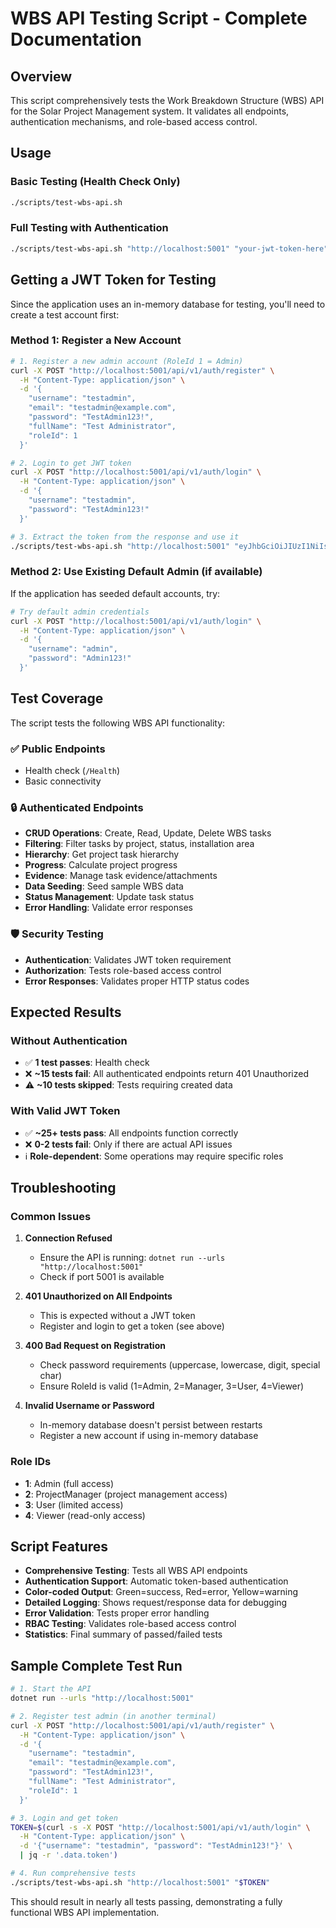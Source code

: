 # WBS API Testing Script - Complete Documentation

## Overview
This script comprehensively tests the Work Breakdown Structure (WBS) API for the Solar Project Management system. It validates all endpoints, authentication mechanisms, and role-based access control.

## Usage

### Basic Testing (Health Check Only)
```bash
./scripts/test-wbs-api.sh
```

### Full Testing with Authentication
```bash
./scripts/test-wbs-api.sh "http://localhost:5001" "your-jwt-token-here"
```

## Getting a JWT Token for Testing

Since the application uses an in-memory database for testing, you'll need to create a test account first:

### Method 1: Register a New Account
```bash
# 1. Register a new admin account (RoleId 1 = Admin)
curl -X POST "http://localhost:5001/api/v1/auth/register" \
  -H "Content-Type: application/json" \
  -d '{
    "username": "testadmin",
    "email": "testadmin@example.com", 
    "password": "TestAdmin123!",
    "fullName": "Test Administrator",
    "roleId": 1
  }'

# 2. Login to get JWT token
curl -X POST "http://localhost:5001/api/v1/auth/login" \
  -H "Content-Type: application/json" \
  -d '{
    "username": "testadmin",
    "password": "TestAdmin123!"
  }'

# 3. Extract the token from the response and use it
./scripts/test-wbs-api.sh "http://localhost:5001" "eyJhbGciOiJIUzI1NiIs..."
```

### Method 2: Use Existing Default Admin (if available)
If the application has seeded default accounts, try:
```bash
# Try default admin credentials
curl -X POST "http://localhost:5001/api/v1/auth/login" \
  -H "Content-Type: application/json" \
  -d '{
    "username": "admin",
    "password": "Admin123!"
  }'
```

## Test Coverage

The script tests the following WBS API functionality:

### ✅ Public Endpoints
- Health check (`/Health`)
- Basic connectivity

### 🔒 Authenticated Endpoints
- **CRUD Operations**: Create, Read, Update, Delete WBS tasks
- **Filtering**: Filter tasks by project, status, installation area
- **Hierarchy**: Get project task hierarchy
- **Progress**: Calculate project progress
- **Evidence**: Manage task evidence/attachments
- **Data Seeding**: Seed sample WBS data
- **Status Management**: Update task status
- **Error Handling**: Validate error responses

### 🛡️ Security Testing
- **Authentication**: Validates JWT token requirement
- **Authorization**: Tests role-based access control
- **Error Responses**: Validates proper HTTP status codes

## Expected Results

### Without Authentication
- ✅ **1 test passes**: Health check
- ❌ **~15 tests fail**: All authenticated endpoints return 401 Unauthorized
- ⚠️ **~10 tests skipped**: Tests requiring created data

### With Valid JWT Token
- ✅ **~25+ tests pass**: All endpoints function correctly
- ❌ **0-2 tests fail**: Only if there are actual API issues
- ℹ️ **Role-dependent**: Some operations may require specific roles

## Troubleshooting

### Common Issues

1. **Connection Refused**
   - Ensure the API is running: `dotnet run --urls "http://localhost:5001"`
   - Check if port 5001 is available

2. **401 Unauthorized on All Endpoints**
   - This is expected without a JWT token
   - Register and login to get a token (see above)

3. **400 Bad Request on Registration**
   - Check password requirements (uppercase, lowercase, digit, special char)
   - Ensure RoleId is valid (1=Admin, 2=Manager, 3=User, 4=Viewer)

4. **Invalid Username or Password**
   - In-memory database doesn't persist between restarts
   - Register a new account if using in-memory database

### Role IDs
- **1**: Admin (full access)
- **2**: ProjectManager (project management access)  
- **3**: User (limited access)
- **4**: Viewer (read-only access)

## Script Features

- **Comprehensive Testing**: Tests all WBS API endpoints
- **Authentication Support**: Automatic token-based authentication
- **Color-coded Output**: Green=success, Red=error, Yellow=warning
- **Detailed Logging**: Shows request/response data for debugging
- **Error Validation**: Tests proper error handling
- **RBAC Testing**: Validates role-based access control
- **Statistics**: Final summary of passed/failed tests

## Sample Complete Test Run

```bash
# 1. Start the API
dotnet run --urls "http://localhost:5001"

# 2. Register test admin (in another terminal)
curl -X POST "http://localhost:5001/api/v1/auth/register" \
  -H "Content-Type: application/json" \
  -d '{
    "username": "testadmin",
    "email": "testadmin@example.com", 
    "password": "TestAdmin123!",
    "fullName": "Test Administrator",
    "roleId": 1
  }'

# 3. Login and get token
TOKEN=$(curl -s -X POST "http://localhost:5001/api/v1/auth/login" \
  -H "Content-Type: application/json" \
  -d '{"username": "testadmin", "password": "TestAdmin123!"}' \
  | jq -r '.data.token')

# 4. Run comprehensive tests
./scripts/test-wbs-api.sh "http://localhost:5001" "$TOKEN"
```

This should result in nearly all tests passing, demonstrating a fully functional WBS API implementation.
